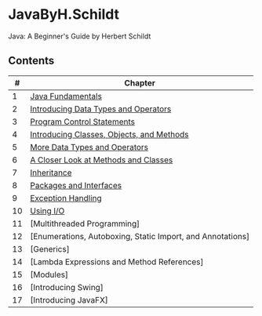 # JavaByH.Schildt
Java: A Beginner's Guide by Herbert Schildt

## Contents

| # | Chapter |
| --- | --- |
| 1 | [Java Fundamentals](./src/chapter1) |
| 2 | [Introducing Data Types and Operators](./src/chapter2) |
| 3 | [Program Control Statements](./src/chapter3) |
| 4 | [Introducing Classes, Objects, and Methods](./src/chapter4) |
| 5 | [More Data Types and Operators](./src/chapter5) |
| 6 | [A Closer Look at Methods and Classes](./src/chapter6) |
| 7 | [Inheritance](./src/chapter7) |
| 8 | [Packages and Interfaces](./src/chapter8) |
| 9 | [Exception Handling](./src/chapter9) |
| 10 | [Using I/O](./src/chapter10) |
| 11 | [Multithreaded Programming] |
| 12 | [Enumerations, Autoboxing, Static Import, and Annotations]|
| 13 | [Generics] |
| 14 | [Lambda Expressions and Method References] |
| 15 | [Modules] |
| 16 | [Introducing Swing] |
| 17 | [Introducing JavaFX] |
